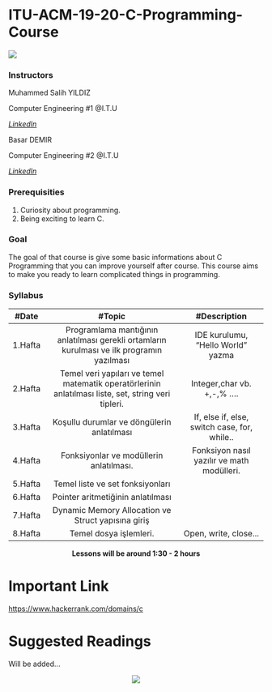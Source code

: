 # ITU-ACM-19-20-C-Programming-Course
[![](https://ituacm.com/wp-content/uploads/2017/12/fb-tes-720p-1024x576.png)](https://ituacm.com/wp-content/uploads/2017/12/fb-tes-720p-1024x576.png)

### Instructors

Muhammed Salih YILDIZ

Computer Engineering #1 @I.T.U

[*LinkedIn*](https://www.linkedin.com/in/muhammed-salih-y%C4%B1ld%C4%B1z-b51991174/)

Basar DEMIR

Computer Engineering #2 @I.T.U

[*LinkedIn*](https://www.linkedin.com/in/ba%C5%9Fardemir/)


### Prerequisities
1. Curiosity about programming.
2. Being exciting to learn C.


### Goal

The goal of that course is give some basic informations about C Programming that you can improve yourself after course. This course aims to make you ready to learn complicated things in programming.

### Syllabus

|  #Date |  #Topic  | #Description  |
| :------------: | :------------: | :------------: |
| 1.Hafta | Programlama mantığının anlatılması gerekli ortamların kurulması ve ilk  programın yazılması  | IDE kurulumu, “Hello World” yazma |
| 2.Hafta | Temel veri yapıları ve temel matematik operatörlerinin anlatılması liste, set, string veri tipleri. |  Integer,char vb. +,-,% ….  |
| 3.Hafta | Koşullu durumlar ve döngülerin anlatılması  | If, else if, else, switch case, for, while..   |
| 4.Hafta | Fonksiyonlar ve modüllerin anlatılması. |  Fonksiyon nasıl yazılır ve math modülleri. |
| 5.Hafta | Temel liste ve set fonksiyonları |
| 6.Hafta | Pointer aritmetiğinin anlatılması | |
| 7.Hafta | Dynamic Memory Allocation ve Struct yapısına giriş |
| 8.Hafta |Temel dosya işlemleri.  | Open, write, close... |




<p align="center"><b>Lessons will be around 1:30 - 2 hours</b></p>



# Important Link

https://www.hackerrank.com/domains/c

# Suggested Readings

Will be added...




<p align="center">
  <a href="//ituacm.com" target="_blank">
    <img src="https://ituacm.com/wp-content/uploads/2017/08/itu-logo.png">
  </a>
</p>
